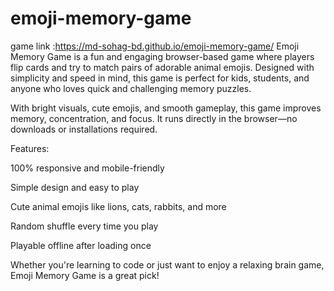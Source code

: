 # emoji-memory-game
game link :https://md-sohag-bd.github.io/emoji-memory-game/
Emoji Memory Game is a fun and engaging browser-based game where players flip cards and try to match pairs of adorable animal emojis. Designed with simplicity and speed in mind, this game is perfect for kids, students, and anyone who loves quick and challenging memory puzzles.

With bright visuals, cute emojis, and smooth gameplay, this game improves memory, concentration, and focus. It runs directly in the browser—no downloads or installations required.

Features:

100% responsive and mobile-friendly

Simple design and easy to play

Cute animal emojis like lions, cats, rabbits, and more

Random shuffle every time you play

Playable offline after loading once

Whether you're learning to code or just want to enjoy a relaxing brain game, Emoji Memory Game is a great pick!

